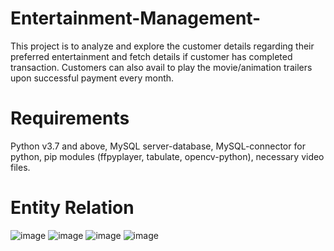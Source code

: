 # Entertainment-Management-
This project is to analyze and explore the customer details regarding their preferred entertainment and fetch details if customer has completed transaction. Customers can also avail to play the movie/animation trailers upon successful payment every month.
# Requirements
Python v3.7 and above, MySQL server-database, MySQL-connector for python, pip modules (ffpyplayer,  tabulate, opencv-python), necessary video files.
# Entity Relation
![image](https://user-images.githubusercontent.com/70501926/122913416-0564e780-d377-11eb-9e5b-e9f95535701f.png)
![image](https://user-images.githubusercontent.com/70501926/122914183-00546800-d378-11eb-8470-366752b2ffdd.png)
![image](https://user-images.githubusercontent.com/70501926/122914203-05b1b280-d378-11eb-80fd-13c482f4f899.png)
![image](https://user-images.githubusercontent.com/70501926/122914246-106c4780-d378-11eb-8de0-fe53edb39ea4.png)
